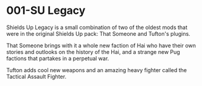 # 001-SU Legacy
Shields Up Legacy is a small combination of two of the oldest mods that were in the original Shields Up pack: That Someone and Tufton's plugins.

That Someone brings with it a whole new faction of Hai who have their own stories and outlooks on the history of the Hai, and a strange new Pug factions that partakes in a perpetual war.

Tufton adds cool new weapons and an amazing heavy fighter called the Tactical Assault Fighter.
